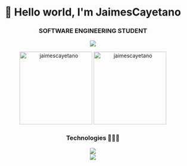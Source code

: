<div align="center">
<h1 align="center">👋 Hello world, I'm JaimesCayetano</h1>
<h3 align="center">SOFTWARE ENGINEERING STUDENT</h3>
  
[![](https://img.shields.io/badge/Linkedin-0a66c2)](https://www.linkedin.com/in/jaimescayetano)
</div>

<div align="center">  
  <img height="195px" src="https://github-readme-stats-eight-theta.vercel.app/api?username=jaimescayetano&show_icons=true&theme=algolia&include_all_commits=true&count_private=true&title_color=02D9F7FF&border_color=02D9F7FF" alt="jaimescayetano" /> 
  <img height="195px" src="https://github-readme-stats-eight-theta.vercel.app/api/top-langs/?username=jaimescayetano&layout=compact&langs_count=8&theme=algolia&title_color=02D9F7FF&border_color=02D9F7FF" alt="jaimescayetano" />
</div> 

<div align="center">
  <h3 align="center">Technologies 👨🏻‍💻</h3>
  <p align="center">
  <a href="https://skillicons.dev">
    <img src="https://skillicons.dev/icons?i=html,css,js,py,php,mysql&perline=12" /> <br>
    <img src="https://skillicons.dev/icons?i=docker,laravel,git,linux&perline=12" />
  </a>
</p>
</div>
